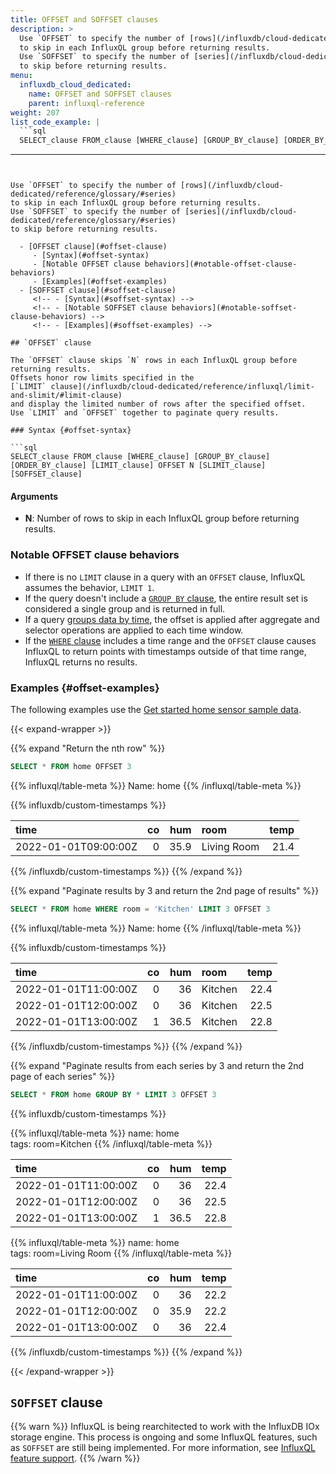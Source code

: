 ```yaml
---
title: OFFSET and SOFFSET clauses
description: >
  Use `OFFSET` to specify the number of [rows](/influxdb/cloud-dedicated/reference/glossary/#series)
  to skip in each InfluxQL group before returning results.
  Use `SOFFSET` to specify the number of [series](/influxdb/cloud-dedicated/reference/glossary/#series)
  to skip before returning results.
menu:
  influxdb_cloud_dedicated:
    name: OFFSET and SOFFSET clauses
    parent: influxql-reference
weight: 207
list_code_example: |
  ```sql
  SELECT_clause FROM_clause [WHERE_clause] [GROUP_BY_clause] [ORDER_BY_clause] [LIMIT_clause] OFFSET row_N [SLIMIT_clause] SOFFSET series_N
  ```
---
```


Use `OFFSET` to specify the number of [rows](/influxdb/cloud-dedicated/reference/glossary/#series)
to skip in each InfluxQL group before returning results.
Use `SOFFSET` to specify the number of [series](/influxdb/cloud-dedicated/reference/glossary/#series)
to skip before returning results.

  - [OFFSET clause](#offset-clause)
     - [Syntax](#offset-syntax)
     - [Notable OFFSET clause behaviors](#notable-offset-clause-behaviors)
     - [Examples](#offset-examples)
  - [SOFFSET clause](#soffset-clause)
     <!-- - [Syntax](#soffset-syntax) -->
     <!-- - [Notable SOFFSET clause behaviors](#notable-soffset-clause-behaviors) -->
     <!-- - [Examples](#soffset-examples) -->

## `OFFSET` clause

The `OFFSET` clause skips `N` rows in each InfluxQL group before returning results.
Offsets honor row limits specified in the
[`LIMIT` clause](/influxdb/cloud-dedicated/reference/influxql/limit-and-slimit/#limit-clause)
and display the limited number of rows after the specified offset.
Use `LIMIT` and `OFFSET` together to paginate query results.

### Syntax {#offset-syntax}

```sql
SELECT_clause FROM_clause [WHERE_clause] [GROUP_BY_clause] [ORDER_BY_clause] [LIMIT_clause] OFFSET N [SLIMIT_clause] [SOFFSET_clause]
```

#### Arguments 

- **N**: Number of rows to skip in each InfluxQL group before returning results. 

### Notable OFFSET clause behaviors

- If there is no `LIMIT` clause in a query with an `OFFSET` clause, InfluxQL
  assumes the behavior, `LIMIT 1`.
- If the query doesn't include a [`GROUP BY` clause](/influxdb/cloud-dedicated/reference/influxql/group-by/),
  the entire result set is considered a single group and is returned in full.
- If a query [groups data by time](/influxdb/cloud-dedicated/reference/influxql/group-by/#group-by-time),
  the offset is applied after aggregate and selector operations are applied to each
  time window.
- If the [`WHERE` clause](/influxdb/cloud-dedicated/reference/influxql/where/)
  includes a time range and the `OFFSET` clause causes InfluxQL to return points
  with timestamps outside of that time range, InfluxQL returns no results.

### Examples {#offset-examples}

The following examples use the
[Get started home sensor sample data](/influxdb/cloud-dedicated/reference/sample-data/#get-started-home-sensor-data).

{{< expand-wrapper >}}

{{% expand "Return the nth row" %}}

```sql
SELECT * FROM home OFFSET 3
```

{{% influxql/table-meta %}}
Name: home
{{% /influxql/table-meta %}}

{{% influxdb/custom-timestamps %}}

| time                 |  co |  hum | room        | temp |
| :------------------- | --: | ---: | :---------- | ---: |
| 2022-01-01T09:00:00Z |   0 | 35.9 | Living Room | 21.4 |

{{% /influxdb/custom-timestamps %}}
{{% /expand %}}

{{% expand "Paginate results by 3 and return the 2nd page of results" %}}

```sql
SELECT * FROM home WHERE room = 'Kitchen' LIMIT 3 OFFSET 3
```

{{% influxql/table-meta %}}
Name: home
{{% /influxql/table-meta %}}

{{% influxdb/custom-timestamps %}}

| time                 |  co |  hum | room    | temp |
| :------------------- | --: | ---: | :------ | ---: |
| 2022-01-01T11:00:00Z |   0 |   36 | Kitchen | 22.4 |
| 2022-01-01T12:00:00Z |   0 |   36 | Kitchen | 22.5 |
| 2022-01-01T13:00:00Z |   1 | 36.5 | Kitchen | 22.8 |

{{% /influxdb/custom-timestamps %}}
{{% /expand %}}

{{% expand "Paginate results from each series by 3 and return the 2nd page of each series" %}}

```sql
SELECT * FROM home GROUP BY * LIMIT 3 OFFSET 3
```

{{% influxdb/custom-timestamps %}}

{{% influxql/table-meta %}}
name: home  
tags: room=Kitchen
{{% /influxql/table-meta %}}

| time                 |  co |  hum | temp |
| :------------------- | --: | ---: | ---: |
| 2022-01-01T11:00:00Z |   0 |   36 | 22.4 |
| 2022-01-01T12:00:00Z |   0 |   36 | 22.5 |
| 2022-01-01T13:00:00Z |   1 | 36.5 | 22.8 |

{{% influxql/table-meta %}}
name: home  
tags: room=Living Room
{{% /influxql/table-meta %}}

| time                 |  co |  hum | temp |
| :------------------- | --: | ---: | ---: |
| 2022-01-01T11:00:00Z |   0 |   36 | 22.2 |
| 2022-01-01T12:00:00Z |   0 | 35.9 | 22.2 |
| 2022-01-01T13:00:00Z |   0 |   36 | 22.4 |

{{% /influxdb/custom-timestamps %}}
{{% /expand %}}

{{< /expand-wrapper >}}

## `SOFFSET` clause

{{% warn %}}
InfluxQL is being rearchitected to work with the InfluxDB IOx storage engine.
This process is ongoing and some InfluxQL features, such as `SOFFSET` are still
being implemented. For more information, see
[InfluxQL feature support](/influxdb/cloud-dedicated/reference/influxql/feature-support/).
{{% /warn %}}

<!-- The `SOFFSET` clause skips `N` [series](/influxdb/cloud-dedicated/reference/glossary/#series)
before returning results.
Offsets honor series limits specified in the
[`SLIMIT` clause](/influxdb/cloud-dedicated/reference/influxql/limit-and-slimit/#slimit-clause)
and display the limited number of series after the specified offset.
Use `SLIMIT` and `SOFFSET` together to paginate grouped query results.

The `SOFFSET` clause requires these other clauses:

- [`SLIMIT` clause](/influxdb/cloud-dedicated/reference/influxql/limit-and-slimit/#slimit-clause)
- [`GROUP BY` clause](/influxdb/cloud-dedicated/reference/influxql/group-by/) that
  [groups by tags](/influxdb/cloud-dedicated/reference/influxql/group-by/#group-by-tags-examples)

### Syntax {#soffset-syntax}

```sql
SELECT_clause FROM_clause [WHERE_clause] GROUP_BY_clause [ORDER_BY_clause] [LIMIT_clause] [OFFSET_clause] SLIMIT_clause SOFFSET N
```

#### Arguments 

- **N**: Number of [series](/influxdb/cloud-dedicated/reference/glossary/#series)
  to skip before returning results. 

{{% note %}}
**Note:**

{{% /note %}}

### Notable SOFFSET clause behaviors

- If there is no `SLIMIT` clause in a query with an `SOFFSET` clause, the query
  returns no results.
- If the query doesn't include a [`GROUP BY` clause](/influxdb/cloud-dedicated/reference/influxql/group-by/),
  the query returns no results.
- If the `SOFFSET` clause skips more than the total number of series, the query
  returns no results.

### Examples {#soffset-examples}

The following examples use the
[Bitcoin price sample data](/influxdb/cloud-dedicated/reference/sample-data/#bitcoin-price-data).

{{< expand-wrapper >}}

{{% expand "Return the 2nd series" %}}

```sql
SELECT * FROM bitcoin GROUP BY * SLIMIT 1 SOFFSET 1
```

{{% influxql/table-meta %}}
name: bitcoin  
tags: code=GBP, crypto=bitcoin, description=British Pound Sterling, symbol=&pound;
{{% /influxql/table-meta %}}

| time                 |      price |
| :------------------- | ---------: |
| 2023-05-01T00:19:00Z | 24499.4816 |
| 2023-05-01T00:48:00Z | 24489.0637 |
| 2023-05-01T01:31:00Z | 24452.1698 |
| 2023-05-01T02:07:00Z |  23898.673 |
| 2023-05-01T02:26:00Z | 23900.9237 |
| ...                  |        ... |

{{% /expand %}}

{{% expand "Paginate series by 2 and return the 2nd page of results" %}}

```sql
SELECT * FROM bitcoin GROUP BY * 2 SOFFSET 2
```

{{% note %}}
Because the **Bitcoin price sample data** contains only 3 series, when paginating
by 2, the 2nd "page" contains only one series.
{{% /note %}}

{{% influxql/table-meta %}}
name: bitcoin  
tags: code=USD, crypto=bitcoin, description=United States Dollar, symbol=&#36;
{{% /influxql/table-meta %}}

| time                 |      price |
| :------------------- | ---------: |
| 2023-05-01T00:19:00Z | 29319.9092 |
| 2023-05-01T00:48:00Z | 29307.4416 |
| 2023-05-01T01:31:00Z | 29263.2886 |
| 2023-05-01T02:07:00Z | 28600.8878 |
| 2023-05-01T02:26:00Z | 28603.5813 |
| ...                  |        ... |

{{% /expand %}}

{{< /expand-wrapper >}} -->
